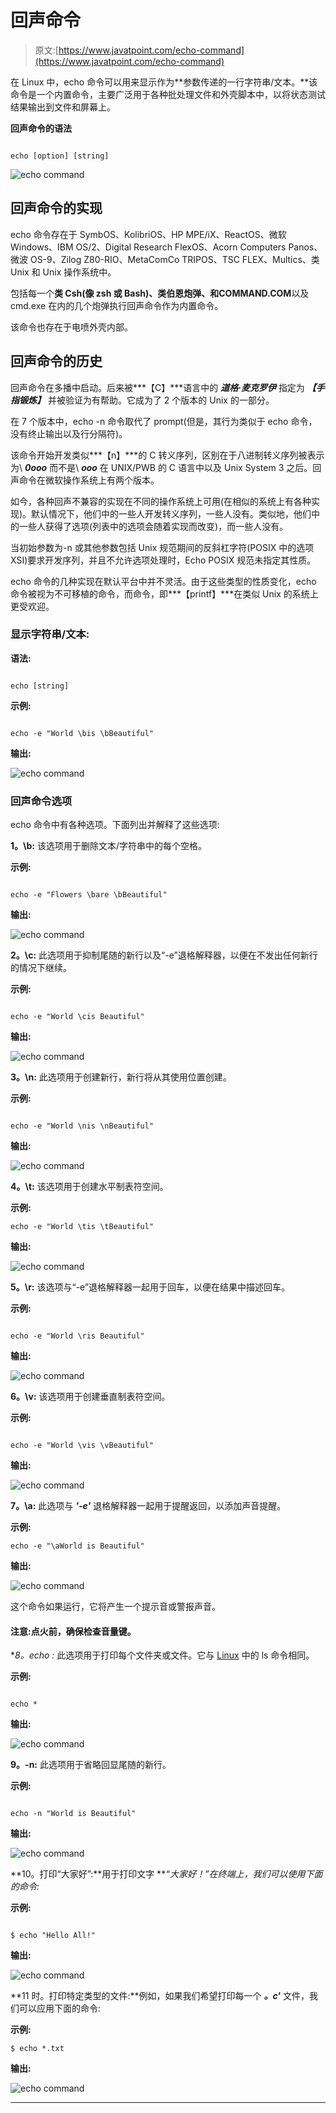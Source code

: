 # 回声命令

> 原文:[https://www.javatpoint.com/echo-command](https://www.javatpoint.com/echo-command)

在 Linux 中，echo 命令可以用来显示作为**参数传递的一行字符串/文本。**该命令是一个内置命令，主要广泛用于各种批处理文件和外壳脚本中，以将状态测试结果输出到文件和屏幕上。

**回声命令的语法**

```

echo [option] [string]

```

![echo command](../Images/5f17c46aeaa55f03d8127037ad84cb80.png)

## 回声命令的实现

echo 命令存在于 SymbOS、KolibriOS、HP MPE/iX、ReactOS、微软 Windows、IBM OS/2、Digital Research FlexOS、Acorn Computers Panos、微波 OS-9、Zilog Z80-RIO、MetaComCo TRIPOS、TSC FLEX、Multics、类 Unix 和 Unix 操作系统中。

包括每一个**类 Csh(像 zsh 或 Bash)、类伯恩炮弹、**和**COMMAND.COM**以及 cmd.exe 在内的几个炮弹执行回声命令作为内置命令。

该命令也存在于电喷外壳内部。

## 回声命令的历史

回声命令在多播中启动。后来被***【C】***语言中的 ***道格·麦克罗伊*** 指定为 ***【手指锻炼】*** 并被验证为有帮助。它成为了 2 个版本的 Unix 的一部分。

在 7 个版本中，echo -n 命令取代了 prompt(但是，其行为类似于 echo 命令，没有终止输出以及行分隔符)。

该命令开始开发类似\***【n】***的 C 转义序列，区别在于八进制转义序列被表示为\ ***0ooo*** 而不是\ ***ooo*** 在 UNIX/PWB 的 C 语言中以及 Unix System 3 之后。回声命令在微软操作系统上有两个版本。

如今，各种回声不兼容的实现在不同的操作系统上可用(在相似的系统上有各种实现)。默认情况下，他们中的一些人开发转义序列，一些人没有。类似地，他们中的一些人获得了选项(列表中的选项会随着实现而改变)，而一些人没有。

当初始参数为-n 或其他参数包括 Unix 规范期间的反斜杠字符(POSIX 中的选项 XSI)要求开发序列，并且不允许选项处理时，Echo POSIX 规范未指定其性质。

echo 命令的几种实现在默认平台中并不灵活。由于这些类型的性质变化，echo 命令被视为不可移植的命令，而命令，即***【printf】***在类似 Unix 的系统上更受欢迎。

### 显示字符串/文本:

**语法:**

```

echo [string]

```

**示例:**

```

echo -e "World \bis \bBeautiful"

```

**输出:**

![echo command](../Images/b3feeae126340cd690062e2218c52b1a.png)

### 回声命令选项

echo 命令中有各种选项。下面列出并解释了这些选项:

**1。\b:** 该选项用于删除文本/字符串中的每个空格。

**示例:**

```

echo -e "Flowers \bare \bBeautiful"

```

**输出:**

![echo command](../Images/05559021ed342b16020f458e963c9344.png)

**2。\c:** 此选项用于抑制尾随的新行以及“-e”退格解释器，以便在不发出任何新行的情况下继续。

**示例:**

```

echo -e "World \cis Beautiful"

```

**输出:**

![echo command](../Images/7044bd7064463ff01402078184a7ae68.png)

**3。\n:** 此选项用于创建新行，新行将从其使用位置创建。

**示例:**

```

echo -e "World \nis \nBeautiful"

```

**输出:**

![echo command](../Images/f78b5bcb63f2c17a5b794835555fbad5.png)

**4。\t:** 该选项用于创建水平制表符空间。

**示例:**

```
echo -e "World \tis \tBeautiful"
```

**输出:**

![echo command](../Images/b85137b293df01bca560a421f690a408.png)

**5。\r:** 该选项与“-e”退格解释器一起用于回车，以便在结果中描述回车。

**示例:**

```

echo -e "World \ris Beautiful"

```

**输出:**

![echo command](../Images/b990e4034b910475db8c9c540dc270b1.png)

**6。\v:** 该选项用于创建垂直制表符空间。

**示例:**

```

echo -e "World \vis \vBeautiful"

```

**输出:**

![echo command](../Images/102a7b59c98c551976b7c033d53c5bb6.png)

**7。\a:** 此选项与 ***'-e'*** 退格解释器一起用于提醒返回，以添加声音提醒。

**示例:**

```
echo -e "\aWorld is Beautiful"
```

**输出:**

![echo command](../Images/865e43e7a17fef8e65e77bba0d163d7c.png)

这个命令如果运行，它将产生一个提示音或警报声音。

#### 注意:点火前，确保检查音量键。

**8。echo *:** 此选项用于打印每个文件夹或文件。它与 [Linux](https://www.javatpoint.com/linux-tutorial) 中的 ls 命令相同。

**示例:**

```

echo *

```

**输出:**

![echo command](../Images/98b2b5daa1f7d9b04d87cb2a732f67a1.png)

**9。-n:** 此选项用于省略回显尾随的新行。

**示例:**

```

echo -n "World is Beautiful"

```

**输出:**

![echo command](../Images/bcbc35138c84c36f44cd45431c7baa99.png)

**10。打印“大家好”:**用于打印文字 ***“大家好！”*在终端上，我们可以使用下面的命令:**

**示例:**

```

$ echo "Hello All!"

```

**输出:**

![echo command](../Images/513c326fbd4e4e94435f92a6da021e6d.png)

**11 时。打印特定类型的文件:**例如，如果我们希望打印每一个 ***。c'*** 文件，我们可以应用下面的命令:

**示例:**

```
$ echo *.txt
```

**输出:**

![echo command](../Images/460c911a46d1185957a61c6aa5a7a48d.png)

* * *